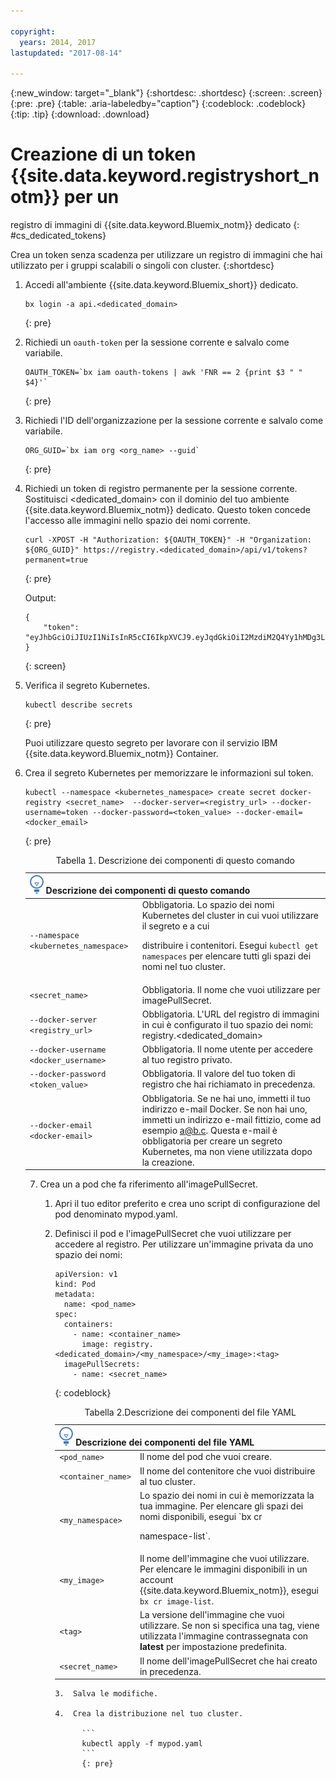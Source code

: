 ```yaml
---

copyright:
  years: 2014, 2017
lastupdated: "2017-08-14"

---
```


{:new_window: target="_blank"}
{:shortdesc: .shortdesc}
{:screen: .screen}
{:pre: .pre}
{:table: .aria-labeledby="caption"}
{:codeblock: .codeblock}
{:tip: .tip} 
{:download: .download}


# Creazione di un token {{site.data.keyword.registryshort_notm}} per un
registro di immagini di {{site.data.keyword.Bluemix_notm}}
dedicato
{: #cs_dedicated_tokens}

Crea un token senza scadenza per utilizzare un registro di immagini che hai utilizzato per i gruppi scalabili o singoli con cluster.
{:shortdesc}

1.  Accedi all'ambiente {{site.data.keyword.Bluemix_short}} dedicato.

    ```
    bx login -a api.<dedicated_domain>
    ```
    {: pre}

2.  Richiedi un `oauth-token` per la sessione corrente e salvalo come
variabile.

    ```
    OAUTH_TOKEN=`bx iam oauth-tokens | awk 'FNR == 2 {print $3 " " $4}'`
    ```
    {: pre}

3.  Richiedi l'ID dell'organizzazione per la sessione corrente e salvalo come variabile.

    ```
    ORG_GUID=`bx iam org <org_name> --guid`
    ```
    {: pre}

4.  Richiedi un token di registro permanente per la sessione corrente. Sostituisci
<dedicated_domain> con il dominio del tuo ambiente {{site.data.keyword.Bluemix_notm}}
dedicato. Questo token concede l'accesso alle immagini nello spazio dei nomi corrente.

    ```
    curl -XPOST -H "Authorization: ${OAUTH_TOKEN}" -H "Organization: ${ORG_GUID}" https://registry.<dedicated_domain>/api/v1/tokens?permanent=true
    ```
    {: pre}

    Output:

    ```
    {
        "token": "eyJhbGciOiJIUzI1NiIsInR5cCI6IkpXVCJ9.eyJqdGkiOiI2MzdiM2Q4Yy1hMDg3LTVhZjktYTYzNi0xNmU3ZWZjNzA5NjciLCJpc3MiOiJyZWdpc3RyeS5jZnNkZWRpY2F0ZWQxLnVzLXNvdXRoLmJsdWVtaXgubmV0"
    }
    ```
    {: screen}

5.  Verifica il segreto Kubernetes.

    ```
    kubectl describe secrets
    ```
    {: pre}

    Puoi utilizzare questo segreto per lavorare con il servizio IBM {{site.data.keyword.Bluemix_notm}} Container.

6.  Crea il segreto Kubernetes per memorizzare le informazioni sul token.

    ```
    kubectl --namespace <kubernetes_namespace> create secret docker-registry <secret_name>  --docker-server=<registry_url> --docker-username=token --docker-password=<token_value> --docker-email=<docker_email>
    ```
    {: pre}
    
    <table>
    <caption>Tabella 1. Descrizione dei componenti di questo comando</caption>
    <thead>
    <th colspan=2><img src="images/idea.png"/> Descrizione dei componenti di questo comando</th>
    </thead>
    <tbody>
    <tr>
    <td><code>--namespace &lt;kubernetes_namespace&gt;</code></td>
    <td>Obbligatoria. Lo spazio dei nomi Kubernetes del cluster in cui vuoi utilizzare il segreto e a cui
distribuire i contenitori. Esegui <code>kubectl get namespaces</code> per elencare tutti gli spazi dei nomi nel tuo
cluster.</td> 
    </tr>
    <tr>
    <td><code>&lt;secret_name&gt;</code></td>
    <td>Obbligatoria. Il nome che vuoi utilizzare per imagePullSecret.</td> 
    </tr>
    <tr>
    <td><code>--docker-server &lt;registry_url&gt;</code></td>
    <td>Obbligatoria. L'URL del registro di immagini in cui è configurato il tuo spazio dei nomi:
registry.&lt;dedicated_domain&gt;</li></ul></td> 
    </tr>
    <tr>
    <td><code>--docker-username &lt;docker_username&gt;</code></td>
    <td>Obbligatoria. Il nome utente per accedere al tuo registro privato.</td> 
    </tr>
    <tr>
    <td><code>--docker-password &lt;token_value&gt;</code></td>
    <td>Obbligatoria. Il valore del tuo token di registro che hai richiamato in precedenza.</td> 
    </tr>
    <tr>
    <td><code>--docker-email &lt;docker-email&gt;</code></td>
    <td>Obbligatoria. Se ne hai uno, immetti il tuo indirizzo e-mail Docker. Se non hai uno, immetti
un indirizzo e-mail fittizio, come ad esempio a@b.c. Questa e-mail è obbligatoria per creare un segreto Kubernetes,
ma non viene utilizzata dopo la creazione.</td> 
    </tr>
    </tbody></table>

7.  Crea un a pod che fa riferimento all'imagePullSecret.

    1.  Apri il tuo editor preferito e crea uno script di configurazione del pod denominato mypod.yaml.
    2.  Definisci il pod e l'imagePullSecret che vuoi utilizzare per accedere al registro. Per
utilizzare un'immagine privata da uno spazio dei nomi:

        ```
        apiVersion: v1
        kind: Pod
        metadata:
          name: <pod_name>
        spec:
          containers:
            - name: <container_name>
              image: registry.<dedicated_domain>/<my_namespace>/<my_image>:<tag>  
          imagePullSecrets:
            - name: <secret_name>
        ```
        {: codeblock}

        <table>
        <caption>Tabella 2.Descrizione dei componenti del file YAML</caption>
        <thead>
        <th colspan=2><img src="images/idea.png"/> Descrizione dei componenti del file YAML</th>
        </thead>
        <tbody>
        <tr>
        <td><code>&lt;pod_name&gt;</code></td>
        <td>Il nome del pod che vuoi creare.</td> 
        </tr>
        <tr>
        <td><code>&lt;container_name&gt;</code></td>
        <td>Il nome del contenitore che vuoi distribuire al tuo cluster.</td> 
        </tr>
        <tr>
        <td><code>&lt;my_namespace&gt;</code></td>
        <td>Lo spazio dei nomi in cui è memorizzata la tua immagine. Per elencare gli spazi dei nomi disponibili, esegui `bx cr
namespace-list`.</td> 
        </tr>
        <td><code>&lt;my_image&gt;</code></td>
        <td>Il nome dell'immagine che vuoi utilizzare. Per elencare le immagini disponibili in un account {{site.data.keyword.Bluemix_notm}}, esegui <code>bx cr
image-list</code>.</td> 
        </tr>
        <tr>
        <td><code>&lt;tag&gt;</code></td>
        <td>La versione dell'immagine che vuoi utilizzare. Se non si specifica una tag, viene utilizzata l'immagine contrassegnata con
<strong>latest</strong> per impostazione predefinita.</td> 
        </tr>
        <tr>
        <td><code>&lt;secret_name&gt;</code></td>
        <td>Il nome dell'imagePullSecret che hai creato in precedenza.</td> 
        </tr>
        </tbody></table>

    3.  Salva le modifiche.

    4.  Crea la distribuzione nel tuo cluster.

          ```
          kubectl apply -f mypod.yaml
          ```
          {: pre}


